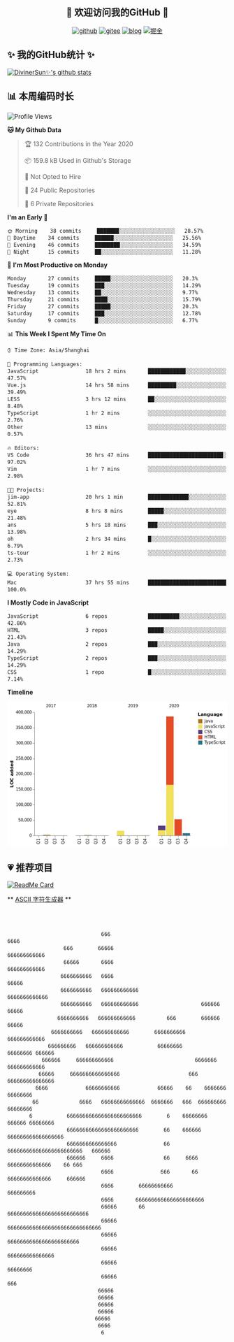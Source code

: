 <h2 align="center">👋 欢迎访问我的GitHub 👋</h2>
<p align="center">
  <a href="https://github.com/DivinerSun"><img src="https://gitee.com/DivinerSun/Blog/blob/master/images/svgs/github.svg" alt="github"></a>
  <a href="https://gitee.com/DivinerSun"><img src="https://gitee.com/DivinerSun/Blog/blob/master/images/svgs/gitee.svg" alt="gitee"></a>
  <a href="https://www.diviner.site/"><img src="https://gitee.com/DivinerSun/Blog/blob/master/images/svgs/blog.svg" alt="blog"></a>
  <a href="https://juejin.cn/user/2963939080804093"><img src="https://gitee.com/DivinerSun/Blog/blob/master/images/svgs/juejin.svg" alt="掘金"></a>
</p>

<h2>✨ 我的GitHub统计 ✨</h2>

[![DivinerSun✨'s github stats](https://github-readme-stats.vercel.app/api?username=DivinerSun&show_icons=true&theme=cobalt)](https://github.com/anuraghazra/github-readme-stats)

## 📊 本周编码时长

<!--START_SECTION:waka-->

![Profile Views](http://img.shields.io/badge/Profile%20Views-0-blue)

**🐱 My Github Data**

> 🏆 132 Contributions in the Year 2020
>
> 📦 159.8 kB Used in Github's Storage
>
> 🚫 Not Opted to Hire
>
> 📜 24 Public Repositories
>
> 🔑 6 Private Repositories

**I'm an Early 🐤**

```text
🌞 Morning    38 commits     ███████░░░░░░░░░░░░░░░░░░   28.57%
🌆 Daytime    34 commits     ██████░░░░░░░░░░░░░░░░░░░   25.56%
🌃 Evening    46 commits     ████████░░░░░░░░░░░░░░░░░   34.59%
🌙 Night      15 commits     ██░░░░░░░░░░░░░░░░░░░░░░░   11.28%

```

📅 **I'm Most Productive on Monday**

```text
Monday       27 commits     █████░░░░░░░░░░░░░░░░░░░░   20.3%
Tuesday      19 commits     ███░░░░░░░░░░░░░░░░░░░░░░   14.29%
Wednesday    13 commits     ██░░░░░░░░░░░░░░░░░░░░░░░   9.77%
Thursday     21 commits     ████░░░░░░░░░░░░░░░░░░░░░   15.79%
Friday       27 commits     █████░░░░░░░░░░░░░░░░░░░░   20.3%
Saturday     17 commits     ███░░░░░░░░░░░░░░░░░░░░░░   12.78%
Sunday       9 commits      █░░░░░░░░░░░░░░░░░░░░░░░░   6.77%

```

📊 **This Week I Spent My Time On**

```text
⌚︎ Time Zone: Asia/Shanghai

💬 Programming Languages:
JavaScript               18 hrs 2 mins       ████████████░░░░░░░░░░░░░   47.57%
Vue.js                   14 hrs 58 mins      █████████░░░░░░░░░░░░░░░░   39.49%
LESS                     3 hrs 12 mins       ██░░░░░░░░░░░░░░░░░░░░░░░   8.48%
TypeScript               1 hr 2 mins         ░░░░░░░░░░░░░░░░░░░░░░░░░   2.76%
Other                    13 mins             ░░░░░░░░░░░░░░░░░░░░░░░░░   0.57%

🔥 Editors:
VS Code                  36 hrs 47 mins      ████████████████████████░   97.02%
Vim                      1 hr 7 mins         ░░░░░░░░░░░░░░░░░░░░░░░░░   2.98%

🐱‍💻 Projects:
jim-app                  20 hrs 1 min        █████████████░░░░░░░░░░░░   52.81%
eye                      8 hrs 8 mins        █████░░░░░░░░░░░░░░░░░░░░   21.48%
ans                      5 hrs 18 mins       ███░░░░░░░░░░░░░░░░░░░░░░   13.98%
oh                       2 hrs 34 mins       █░░░░░░░░░░░░░░░░░░░░░░░░   6.79%
ts-tour                  1 hr 2 mins         ░░░░░░░░░░░░░░░░░░░░░░░░░   2.73%

💻 Operating System:
Mac                      37 hrs 55 mins      █████████████████████████   100.0%

```

**I Mostly Code in JavaScript**

```text
JavaScript               6 repos             ██████████░░░░░░░░░░░░░░░   42.86%
HTML                     3 repos             █████░░░░░░░░░░░░░░░░░░░░   21.43%
Java                     2 repos             ███░░░░░░░░░░░░░░░░░░░░░░   14.29%
TypeScript               2 repos             ███░░░░░░░░░░░░░░░░░░░░░░   14.29%
CSS                      1 repo              █░░░░░░░░░░░░░░░░░░░░░░░░   7.14%

```

**Timeline**

![Chart not found](https://raw.githubusercontent.com/DivinerSun/DivinerSun/master/charts/bar_graph.png)

<!--END_SECTION:waka-->

## 💗 推荐项目

[![ReadMe Card](https://github-readme-stats.vercel.app/api/pin/?username=ProphetTechnology&repo=nest-admin&theme=cobalt)](https://github.com/anuraghazra/github-readme-stats)

** [ASCII 字符生成器](https://www.bootschool.net/ascii) **

```



                              666                                   6666
                  666        66666                            666666666666
                  66666       6666                           666666666666
                 6666666666   6666                                66666
                 6666666666   666666666666                      6666666666666
                 6666666666   666666666666                    666666    66666
                6666666666   666666666666          666        666666  66666
              6666666666   666666666666        6666666666     666666666666
             666666666   666666666666           66666666       66666666 666666
           666666     666666666666                          6666666 666666666666
          66666     6666666666666666                      666    666666666666666
         6666            66666666666            66666    66    6666666   66666666
        66             6666   66666666666666  6666666   666  666666666   66666666
       6           666666666666666666666666        6    66666666  666666 66666666
                   66666666666666666666666        66    666666 666666666666666666
                   6666666666666666               66    666666666666666666666666   666666
                   666666     6666                66     6666    66666666666666    66 666
                              6666               666       66   66666666666666     666666
                              6666        66666666666            666666666
                              6666       6666666666666666666666
                              66666       66       66666666666666666666666666
                              66666                        666666666666666666666666666666
                              66666                             66666666666666666666666
                              66666                                 666666666666666
                              66666                                     66666666
                              66666                                        666
                             66666
                             66666
                             66666
                             66666
                            66666
                             6666
                              6

```
